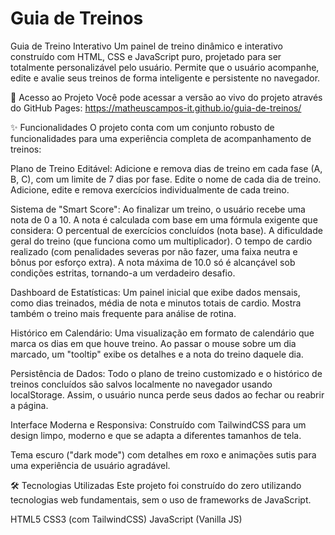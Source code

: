 # Guia de Treinos
Guia de Treino Interativo
Um painel de treino dinâmico e interativo construído com HTML, CSS e JavaScript puro, projetado para ser totalmente personalizável pelo usuário. Permite que o usuário acompanhe, edite e avalie seus treinos de forma inteligente e persistente no navegador.

🚀 Acesso ao Projeto
Você pode acessar a versão ao vivo do projeto através do GitHub Pages:
https://matheuscampos-it.github.io/guia-de-treinos/

✨ Funcionalidades
O projeto conta com um conjunto robusto de funcionalidades para uma experiência completa de acompanhamento de treinos:

Plano de Treino Editável:
Adicione e remova dias de treino em cada fase (A, B, C), com um limite de 7 dias por fase.
Edite o nome de cada dia de treino.
Adicione, edite e remova exercícios individualmente de cada treino.

Sistema de "Smart Score":
Ao finalizar um treino, o usuário recebe uma nota de 0 a 10.
A nota é calculada com base em uma fórmula exigente que considera:
O percentual de exercícios concluídos (nota base).
A dificuldade geral do treino (que funciona como um multiplicador).
O tempo de cardio realizado (com penalidades severas por não fazer, uma faixa neutra e bônus por esforço extra).
A nota máxima de 10.0 só é alcançável sob condições estritas, tornando-a um verdadeiro desafio.

Dashboard de Estatísticas:
Um painel inicial que exibe dados mensais, como dias treinados, média de nota e minutos totais de cardio.
Mostra também o treino mais frequente para análise de rotina.

Histórico em Calendário:
Uma visualização em formato de calendário que marca os dias em que houve treino.
Ao passar o mouse sobre um dia marcado, um "tooltip" exibe os detalhes e a nota do treino daquele dia.

Persistência de Dados:
Todo o plano de treino customizado e o histórico de treinos concluídos são salvos localmente no navegador usando localStorage. Assim, o usuário nunca perde seus dados ao fechar ou reabrir a página.

Interface Moderna e Responsiva:
Construído com TailwindCSS para um design limpo, moderno e que se adapta a diferentes tamanhos de tela.

Tema escuro ("dark mode") com detalhes em roxo e animações sutis para uma experiência de usuário agradável.

🛠️ Tecnologias Utilizadas
Este projeto foi construído do zero utilizando tecnologias web fundamentais, sem o uso de frameworks de JavaScript.

HTML5
CSS3 (com TailwindCSS)
JavaScript (Vanilla JS)
